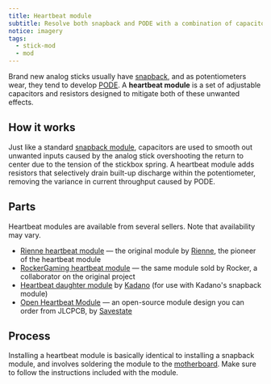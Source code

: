 ```yaml
---
title: Heartbeat module
subtitle: Resolve both snapback and PODE with a combination of capacitors and resistors.
notice: imagery
tags:
  - stick-mod
  - mod
---
```


Brand new analog sticks usually have [snapback](/analog-sticks/stick-components/stickbox#snapback), and as potentiometers wear, they tend to develop [PODE](/analog-sticks/pode). A **heartbeat module** is a set of adjustable capacitors and resistors designed to mitigate both of these unwanted effects.

## How it works

Just like a standard [snapback module](/analog-sticks/stick-mods/snapback-module), capacitors are used to smooth out unwanted inputs caused by the analog stick overshooting the return to center due to the tension of the stickbox spring. A heartbeat module adds resistors that selectively drain built-up discharge within the potentiometer, removing the variance in current throughput caused by PODE.

## Parts

Heartbeat modules are available from several sellers. Note that availability may vary.

- [Rienne heartbeat module](https://www.riennecustoms.com/shop/heartbeat-module-preorder-pre-assembled-soldering-required/) — the original module by [Rienne](https://dol-003.info/modders/rienne-customs), the pioneer of the heartbeat module
- [RockerGaming heartbeat module](https://www.etsy.com/listing/1599189488) — the same module sold by Rocker, a collaborator on the original project
- [Heartbeat daughter module](https://kadano.biz/kadano-gcc-resistance-heartbeat-daughter-module-only-for-s2e-snapback-modules-and-tb-trigger-modules/) by [Kadano](https://dol-003.info/modders/kadano) (for use with Kadano's snapback module)
- [Open Heartbeat Module](https://github.com/Savestate2A03/open-heartbeat-module) — an open-source module design you can order from JLCPCB, by [Savestate](https://dol-003.info/modders/savestate)

## Process

Installing a heartbeat module is basically identical to installing a snapback module, and involves soldering the module to the [motherboard](/motherboard). Make sure to follow the instructions included with the module.
